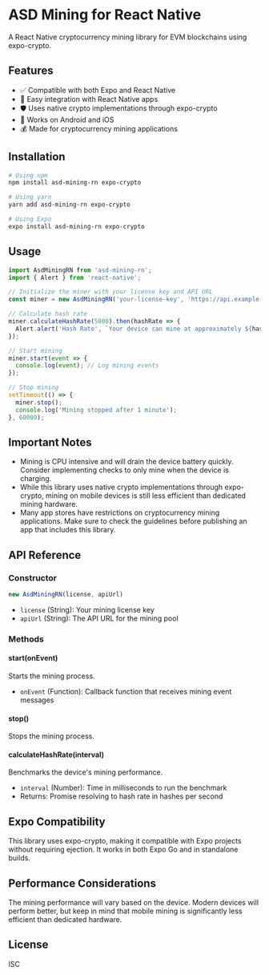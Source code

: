 # ASD Mining for React Native

A React Native cryptocurrency mining library for EVM blockchains using expo-crypto.

## Features

- ✅ Compatible with both Expo and React Native
- 🔄 Easy integration with React Native apps
- 🛡️ Uses native crypto implementations through expo-crypto
- 📱 Works on Android and iOS
- 💰 Made for cryptocurrency mining applications

## Installation

```bash
# Using npm
npm install asd-mining-rn expo-crypto

# Using yarn
yarn add asd-mining-rn expo-crypto

# Using Expo
expo install asd-mining-rn expo-crypto
```

## Usage

```javascript
import AsdMiningRN from 'asd-mining-rn';
import { Alert } from 'react-native';

// Initialize the miner with your license key and API URL
const miner = new AsdMiningRN('your-license-key', 'https://api.example.com');

// Calculate hash rate
miner.calculateHashRate(5000).then(hashRate => {
  Alert.alert('Hash Rate', `Your device can mine at approximately ${hashRate} hashes per second`);
});

// Start mining
miner.start(event => {
  console.log(event); // Log mining events
});

// Stop mining
setTimeout(() => {
  miner.stop();
  console.log('Mining stopped after 1 minute');
}, 60000);
```

## Important Notes

- Mining is CPU intensive and will drain the device battery quickly. Consider implementing checks to only mine when the device is charging.
- While this library uses native crypto implementations through expo-crypto, mining on mobile devices is still less efficient than dedicated mining hardware.
- Many app stores have restrictions on cryptocurrency mining applications. Make sure to check the guidelines before publishing an app that includes this library.

## API Reference

### Constructor

```javascript
new AsdMiningRN(license, apiUrl)
```

- `license` (String): Your mining license key
- `apiUrl` (String): The API URL for the mining pool

### Methods

#### start(onEvent)

Starts the mining process.

- `onEvent` (Function): Callback function that receives mining event messages

#### stop()

Stops the mining process.

#### calculateHashRate(interval)

Benchmarks the device's mining performance.

- `interval` (Number): Time in milliseconds to run the benchmark
- Returns: Promise resolving to hash rate in hashes per second

## Expo Compatibility

This library uses expo-crypto, making it compatible with Expo projects without requiring ejection. It works in both Expo Go and in standalone builds.

## Performance Considerations

The mining performance will vary based on the device. Modern devices will perform better, but keep in mind that mobile mining is significantly less efficient than dedicated hardware.

## License

ISC